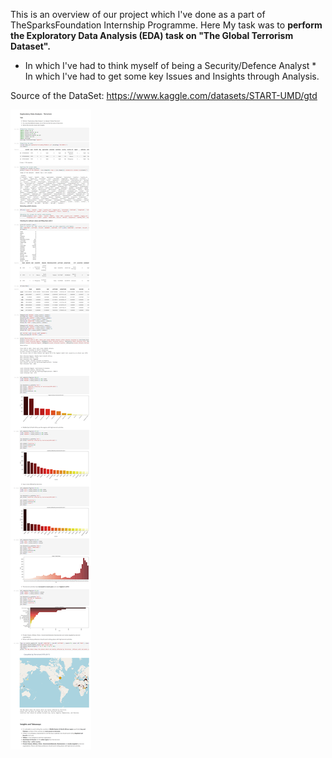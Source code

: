 
This is an overview of our project which I've done as a part of TheSparksFoundation Internship Programme.
Here My task was to **perform the Exploratory Data Analysis (EDA) task on "The Global Terrorism Dataset".**
- In which I've had to think myself of being a Security/Defence Analyst 
        * In which I've had to get some key Issues and Insights through Analysis.

Source of the DataSet: https://www.kaggle.com/datasets/START-UMD/gtd

![This is an overview of the Project](https://github.com/Inferno-scorp/DataAnalytics-and-DataScience-Projects/blob/8f193361b6e4ab41f7f55a9809b686208c3fcd9f/GlobalTerrorismDataset/_D__python_Jupyter_Projects_GlobalTerrorismDataset_Global_Terrorism.html.png)

